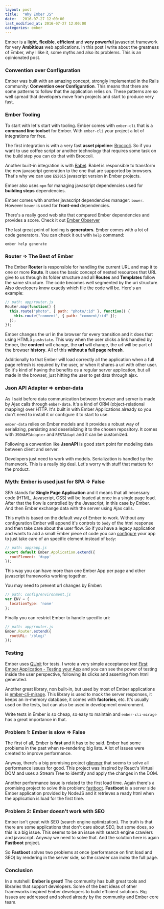 ```yaml
---
layout: post
title:  "Why Ember JS"
date:   2016-07-27 12:00:00
last_modified_at: 2016-07-27 12:00:00
categories: ember
---
```


Ember is a **light**, **flexible**, **efficient** and **very powerful** javascript framework for very **Ambitious** web applications. In this post I write about the greatness of Ember, why I like it, some myths and also its problems. This is an opinionated post.

### Convention over Configuration

Ember was built with an amazing concept, strongly implemented in the Rails community: **Convention over Configuration**. This means that there are some patterns to follow that the application relies on. These patterns are so well spread that developers move from projects and start to produce very fast.

### Ember Tooling

To start with let's start with tooling. Ember comes with `ember-cli` that is a **command line toolset** for Ember. With `ember-cli` your project a lot of integrations for free.

The first integration is with a very fast **asset pipeline**: [Broccoli](https://github.com/broccolijs/broccoli). So if you want to use coffee script or another technology that requires some task on the build step you can do that with Broccoli.

Another built-in integration is with [Babel](https://babeljs.io/). Babel is responsible to transform the new javascript generation to the one that are supported by browsers. That's why we can use `ES2015` javascript version in Ember projects.

Ember also uses `npm` for managing javascript dependencies used for **building steps** dependencies.

Ember comes with another javascript dependencies manager: `bower`. However `bower` is used for **front-end** dependencies.

There's a really good web site that compared Ember dependencies and provides a score. Check it out [Ember Observer](https://emberobserver.com/)

The last great point of tooling is **generators**. Ember comes with a lot of code generators. You can check it out with `help` command:

```shell
ember help generate
```

### Router => The Best of Ember

The Ember **Router** is responsible for handling the current URL and map it to one or more **Route**. It uses the basic concept of nested resources that URL give to us through its folder structure and all **Routes** and **Templates** follow the same structure. The code becomes well segmented by the uri structure. Also developers know exactly which file the code will be. Here's an example:

```javascript
// path: app/router.js
Router.map(function() {
  this.route("photo", { path: "photo/:id" }, function() {
    this.route("comment", { path: "comment/:id" });
  });
});
```

Ember changes the url in the browser for every transition and it does that using HTML5 `pushstate`. This way when the user clicks a link handled by Ember, the **content** will change, the **url** will change, the url will be part of the browser **history**. All of this **without a full page refresh**.

Additionally to that Ember will load correctly all the application when a full page refresh is required by the user, or when it shares a url with other user. So it's kind of having the benefits os a regular server application, but all made in the browser, just hitting the user to get data through ajax.

### Json API Adapter => ember-data

As I said before data communication between browser and server is made by Ajax calls through `ember-data`. It's a kind of ORM (object-relational mapping) over HTTP. It's built in with Ember Applications already so you don't need to install it or configure it to start to use.

`ember-data` relies on Ember models and it provides a robust way of serializing, persisting and deserializing it to the chosen repository. It comes with `JSONAPIAdapter` and `RESTAdapt` and it can be customized.

Following a convention like **JsonAPI** is good start point for modeling data between client and server.

Developers just need to work with models. Serialization is handled by the framework. This is a really big deal. Let's worry with stuff that matters for the product.

### Myth: Ember is used just for SPA => **False**

SPA stands for **Single Page Application** and it means that all necessary code (HTML, Javascript, CSS) will be loaded at once in a single page load. After that the flow is controlled by the Javascript, in this case by Ember. And then Ember exchange data with the server using Ajax calls.

This myth is based on the default way of Ember to work. Without any configuration Ember will append it's controls to `body` of the html response and then take care about the user flow. So if you have a legacy application and wants to add a small Ember piece of code you can [configure](https://guides.emberjs.com/v2.7.0/configuring-ember/embedding-applications/) your app to just take care of an specific element instead of `body`:

```javascript
// path: app/app.js
export default Ember.Application.extend({
  rootElement: '#app'
});
```

This way you can have more than one Ember App per page and other javascript frameworks working together.

You may need to prevent url changes by Ember:

```javascript
// path: config/environment.js
var ENV = {
  locationType: 'none'
};
```

Finally you can restrict Ember to handle specific uri:

```javascript
// path: app/router.js
Ember.Router.extend({
  rootURL: '/blog/'
});
```

### Testing

Ember uses [QUnit](https://qunitjs.com/) for tests. I wrote a very simple acceptance test [First Ember Application - Testing your App](/ember/first-ember-application#testing-your-app) and you can see the power of testing inside the user perspective, following its clicks and asserting from html generated.

Another great library, non built-in, but used by most of Ember applications is [ember-cli-mirage](http://www.ember-cli-mirage.com/). This library is used to mock the server responses, it keeps an in-memory database, it comes with **factories**, etc. It's usually used on the tests, but can also be used in development environment.

Write tests in Ember is so cheap, so easy to maintain and `ember-cli-mirage` has a great importance in that.

### Problem 1: Ember is slow => **False**

The first of all, Ember is **fast** and it has to be said. Ember had some problems in the past when re-rendering big lists. A lot of issues were created to improve performance.

Anyway, there's a big promising project [glimmer](https://github.com/tildeio/glimmer) that seems to solve all performance issues for good. This project was inspired by React's Virtual DOM and uses a Stream Tree to identify and apply the changes in the DOM.

Another performance issue is related to the first load time. Again there's a promising project to solve this problem: [fastboot](https://github.com/ember-fastboot/fastboot). **Fastboot** is a server side Ember application provided by NodeJS and it retrieves a ready html when the application is load for the first time.

### Problem 2: Ember doesn't work with SEO

Ember isn't great with SEO (search engine optimization). The truth is that there are some applications that don't care about SEO, but some does, so this is a big issue. This seems to be an issue with search engine crawlers and javascript. Anyway we need to solve that. And the solution here is again **Fastboot** project.

So **Fastboot** solves two problems at once (performance on first load and SEO) by rendering in the server side, so the crawler can index the full page.

### Conclusion

In a nutshell: **Ember is great!** The community has built great tools and libraries that support developers. Some of the best ideas of other frameworks inspired Ember developers to build efficient solutions. Big issues are addressed and solved already by the community and Ember core team.
